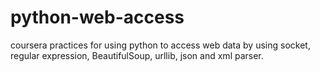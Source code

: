 # python-web-access

coursera practices for using python to access web data 
by using socket, regular expression, BeautifulSoup, urllib, json and xml parser.

